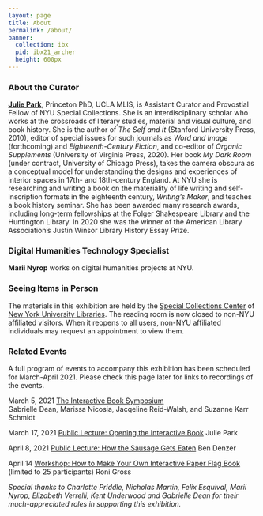 ```yaml
---
layout: page
title: About
permalink: /about/
banner:
  collection: ibx
  pid: ibx21_archer
  height: 600px
---
```

### About the Curator

**[Julie Park](http://www.juliepark.space)**, Princeton PhD, UCLA MLIS, is Assistant Curator and Provostial Fellow of NYU Special Collections. She is an interdisciplinary scholar who works at the crossroads of literary studies, material and visual culture, and book history. She is the author of *The Self and It* (Stanford University Press, 2010), editor of special issues for such journals as *Word and Image* (forthcoming) and *Eighteenth-Century Fiction*, and co-editor of *Organic Supplements* (University of Virginia Press, 2020). Her book *My Dark Room* (under contract, University of Chicago Press), takes the camera obscura as a conceptual model for understanding the designs and experiences of interior spaces in 17th- and 18th-century England. At NYU she is researching and writing a book on the materiality of life writing and self-inscription formats in the eighteenth century, *Writing’s Maker*, and teaches a book history seminar. She has been awarded many research awards, including long-term fellowships at the Folger Shakespeare Library and the Huntington Library. In 2020 she was the winner of the American Library Association’s Justin Winsor Library History Essay Prize.


### Digital Humanities Technology Specialist

**Marii Nyrop** works on digital humanities projects at NYU.


### Seeing Items in Person

The materials in this exhibition are held by the <a href="https://library.nyu.edu/locations/special-collections-center/">Special Collections Center</a> of <a href="https://library.nyu.edu">New York University Libraries</a>. The reading room is now closed to non-NYU affiliated visitors. When it reopens to all users, non-NYU affiliated individuals may request an appointment to view them.


### Related Events
A full program of events to accompany this exhibition has been scheduled for March-April 2021. Please check this page later for links to recordings of the events.

March 5, 2021
<a href="https://www.eventbrite.com/e/interactive-book-symposium-tickets-140949500751">The Interactive Book Symposium</a>  
Gabrielle Dean, Marissa Nicosia, Jacqeline Reid-Walsh, and Suzanne Karr Schmidt

March 17, 2021
<a href="https://www.eventbrite.com/e/opening-the-interactive-book-tickets-141179003199">Public Lecture: Opening the Interactive Book</a>
Julie Park

April 8, 2021
<a href="https://www.eventbrite.com/e/how-the-sausage-gets-eaten-artists-books-as-an-interactive-medium-tickets-141190902791">Public Lecture: How the Sausage Gets Eaten</a>
Ben Denzer

April 14
<a href="https://www.eventbrite.com/e/how-to-make-your-own-interactive-paper-flag-book-tickets-141194000055">Workshop: How to Make Your Own Interactive Paper Flag Book</a> (limited to 25 participants)
Roni Gross


*Special thanks to Charlotte Priddle, Nicholas Martin, Felix Esquival, Marii Nyrop, Elizabeth Verrelli, Kent Underwood and Gabrielle Dean for their much-appreciated roles in supporting this exhibition.*
